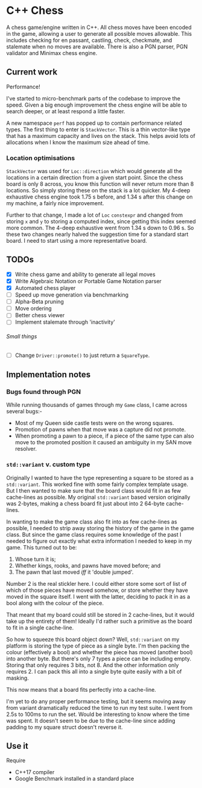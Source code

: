 # C++ Chess

A chess game/engine written in C++. All chess moves have been encoded in the game, allowing a user to generate
all possible moves allowable. This includes checking for en passant, castling, check, checkmate, and stalemate when no
moves are available. There is also a PGN parser, PGN validator and Minimax chess engine.

## Current work

Performance!

I've started to micro-benchmark parts of the codebase to improve the speed. Given a big enough improvement the chess
engine will be able to search deeper, or at least respond a little faster.

A new namespace `perf` has popped up to contain performance related types. The first thing to enter is `StackVector`.
This is a thin vector-like type that has a maximum capacity and lives on the stack. This helps avoid lots of allocations
when I know the maximum size ahead of time.

### Location optimisations

`StackVector` was used for `Loc::direction` which would generate all the locations in a certain direction from a given start
point. Since the chess board is only 8 across, you know this function will never return more than 8 locations. So simply
storing these on the stack is a lot quicker. My 4-deep exhaustive chess engine took 1.75 s before, and 1.34 s after this
change on my machine, a fairly nice improvement.

Further to that change, I made a lot of `Loc` `constexpr` and changed from storing `x` and `y` to storing a computed
index, since getting this index seemed more common. The 4-deep exhaustive went from 1.34 s down to 0.96 s. So these two
changes nearly halved the suggestion time for a standard start board. I need to start using a more representative board.

## TODOs

* [x] Write chess game and ability to generate all legal moves
* [x] Write Algebraic Notation or Portable Game Notation parser
* [x] Automated chess player
* [ ] Speed up move generation via benchmarking
* [ ] Alpha-Beta pruning
* [ ] Move ordering
* [ ] Better chess viewer
* [ ] Implement stalemate through 'inactivity'

###### Small things

* [ ] Change `Driver::promote()` to just return a `SquareType`.

## Implementation notes

### Bugs found through PGN

While running thousands of games through my `Game` class, I came across several bugs:-

* Most of my Queen side castle tests were on the wrong squares.
* Promotion of pawns when that move was a capture did not promote.
* When promoting a pawn to a piece, if a piece of the same type can also move to the promoted position it caused an
  ambiguity in my SAN move resolver.


### `std::variant` v. custom type

Originally I wanted to have the type representing a square to be stored as a `std::variant`. This worked fine with some
fairly complex template usage. But I then wanted to make sure that the board class would fit in as few cache-lines as
possible. My original `std::variant` based version originally was 2-bytes, making a chess board fit just about into 2
64-byte cache-lines.

In wanting to make the game class also fit into as few cache-lines as possible, I needed to strip away storing the 
history of the game in the game class. But since the game class requires some knowledge of the past I needed to figure
out exactly what extra information I needed to keep in my game. This turned out to be:

1. Whose turn it is;
2. Whether kings, rooks, and pawns have moved before; and
3. The pawn that last moved *iff* it 'double jumped'.

Number 2 is the real stickler here. I could either store some sort of list of which of those pieces have moved somehow,
or store whether they have moved in the square itself. I went with the latter, deciding to pack it in as a bool along
with the colour of the piece.

That meant that my board could still be stored in 2 cache-lines, but it would take up the entirety of them! Ideally I'd
rather such a primitive as the board to fit in a single cache-line.

So how to squeeze this board object down? Well, `std::variant` on my platform is storing the type of piece as a single
byte. I'm then packing the colour (effectively a bool) and whether the piece has moved (another bool) into another byte.
But there's only 7 types a piece can be including empty. Storing that only requires 3 bits, not 8. And the other
information only requires 2. I can pack this all into a single byte quite easily with a bit of masking.

This now means that a board fits perfectly into a cache-line.

I'm yet to do any proper performance testing, but it seems moving away from variant dramatically reduced the time
to run my test suite. I went from 2.5s to 100ms to run the set. Would be interesting to know where the time was spent.
It doesn't seem to be due to the cache-line since adding padding to my square struct doesn't reverse it.

## Use it

Require
* C++17 compiler
* Google Benchmark installed in a standard place